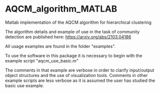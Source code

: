 # AQCM_algorithm_MATLAB
Matlab implementation of the AQCM algorithm for hierarchical clustering

The algorithm details and example of use in the task of community detection are published here: https://arxiv.org/abs/2103.04186

All usage examples are found in the folder "examples".

To use the software in this package it is necessary to begin with the example script "aqcm_use_basic.m"

The comments in that example are verbose in order to clarify input/output object structures and the use of visualization tools.
Comments in other example scripts are less verbose as it is assumed the user has studied the basic use example.
